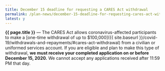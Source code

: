 ```yaml
---
title: December 15 deadline for requesting a CARES Act withdrawal
permalink: /plan-news/december-15-deadline-for-requesting-cares-act-withdrawal/
latest: y
---
```

**{{ page.title }}** &#8212; The CARES Act allows coronavirus-affected participants to make a [one-time withdrawal of up to $100,000]({{ site.baseurl }}/covid-19/withdrawals-and-repayments/#cares-act-withdrawal) from a civilian or uniformed services account. If you are eligible and plan to make this type of withdrawal, **we must receive your completed application on or before December 15, 2020.** We cannot accept any applications received after 11:59 PM that day.
